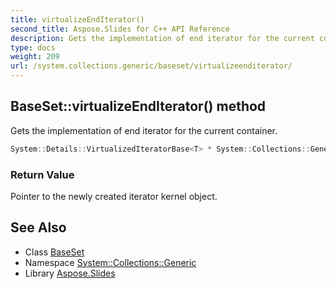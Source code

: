 ```yaml
---
title: virtualizeEndIterator()
second_title: Aspose.Slides for C++ API Reference
description: Gets the implementation of end iterator for the current container.
type: docs
weight: 209
url: /system.collections.generic/baseset/virtualizeenditerator/
---
```

## BaseSet::virtualizeEndIterator() method


Gets the implementation of end iterator for the current container.

```cpp
System::Details::VirtualizedIteratorBase<T> * System::Collections::Generic::BaseSet<T, SET_T>::virtualizeEndIterator() override
```


### Return Value

Pointer to the newly created iterator kernel object.

## See Also

* Class [BaseSet](../)
* Namespace [System::Collections::Generic](../../)
* Library [Aspose.Slides](../../../)